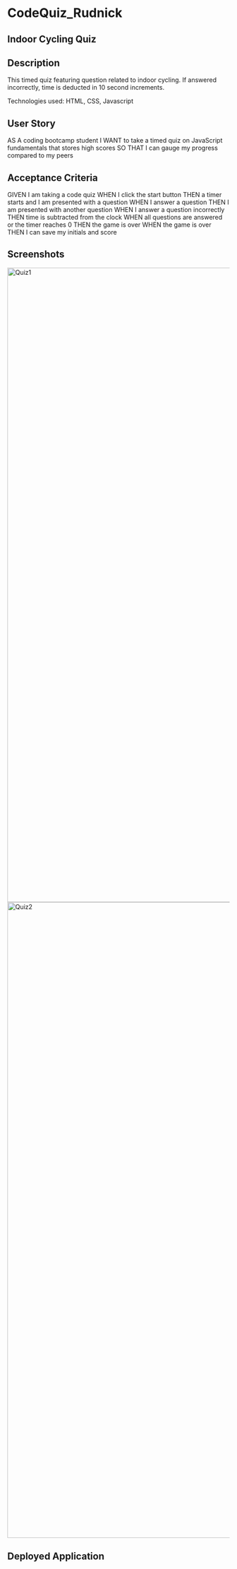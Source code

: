 # CodeQuiz_Rudnick
## Indoor Cycling Quiz


## Description
This timed quiz featuring question related to indoor cycling. If answered incorrectly, time is deducted in 10 second increments.

Technologies used: HTML, CSS, Javascript


## User Story
AS A coding bootcamp student
I WANT to take a timed quiz on JavaScript fundamentals that stores high scores
SO THAT I can gauge my progress compared to my peers

## Acceptance Criteria
GIVEN I am taking a code quiz
WHEN I click the start button
THEN a timer starts and I am presented with a question
WHEN I answer a question
THEN I am presented with another question
WHEN I answer a question incorrectly
THEN time is subtracted from the clock
WHEN all questions are answered or the timer reaches 0
THEN the game is over
WHEN the game is over
THEN I can save my initials and score

## Screenshots

<img width="1437" alt="Quiz1" src="https://user-images.githubusercontent.com/107882457/218345856-e74b4f57-c3bd-4b1c-9ec2-dcaf12a837b4.png">
<img width="1440" alt="Quiz2" src="https://user-images.githubusercontent.com/107882457/218345862-c4a48b9d-e8bb-4fcd-88d8-820d2957b8b1.png">

## Deployed Application

